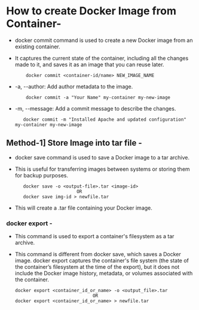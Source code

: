 # How to create Docker Image from Container-
- docker commit command is used to create a new Docker image from an existing container.
- It captures the current state of the container, including all the changes made to it, and saves it as an image that you can reuse later.

          docker commit <container-id/name> NEW_IMAGE_NAME

- -a, --author: Add author metadata to the image.

          docker commit -a "Your Name" my-container my-new-image 

- -m, --message: Add a commit message to describe the changes.

         docker commit -m "Installed Apache and updated configuration" my-container my-new-image
  

## Method-1] Store Image into tar file -
- docker save command is used to save a Docker image to a tar archive.
- This is useful for transferring images between systems or storing them for backup purposes.

 
         docker save -o <output-file>.tar <image-id>
                             OR
         docker save img-id > newfile.tar
- This will create a .tar file containing your Docker image.

### docker export -
- This command is used to export a container's filesystem as a tar archive.
- This command is different from docker save, which saves a Docker image. docker export captures the container's file system (the state of the container’s filesystem at the time of the export), but it does not include the Docker image history, metadata, or volumes associated with the container.


      docker export <container_id_or_name> -o <output_file>.tar
                                   OR
      docker export <container_id_or_name> > newfile.tar
